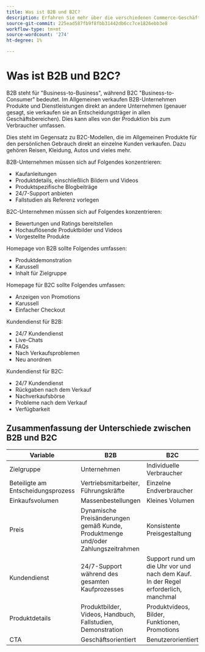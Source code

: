 ```yaml
---
title: Was ist B2B und B2C?
description: Erfahren Sie mehr über die verschiedenen Commerce-Geschäftsmodelle.
source-git-commit: 225ead587fb9f8fbb31442db6cc7ce1826ebb3e8
workflow-type: tm+mt
source-wordcount: '274'
ht-degree: 1%

---
```



# Was ist B2B und B2C?

B2B steht für &quot;Business-to-Business&quot;, während B2C &quot;Business-to-Consumer&quot; bedeutet. Im Allgemeinen verkaufen B2B-Unternehmen Produkte und Dienstleistungen direkt an andere Unternehmen (genauer gesagt, sie verkaufen sie an Entscheidungsträger in allen Geschäftsbereichen). Dies kann alles von der Produktion bis zum Verbraucher umfassen.

Dies steht im Gegensatz zu B2C-Modellen, die im Allgemeinen Produkte für den persönlichen Gebrauch direkt an einzelne Kunden verkaufen. Dazu gehören Reisen, Kleidung, Autos und vieles mehr.

B2B-Unternehmen müssen sich auf Folgendes konzentrieren:

- Kaufanleitungen
- Produktdetails, einschließlich Bildern und Videos
- Produktspezifische Blogbeiträge
- 24/7-Support anbieten
- Fallstudien als Referenz vorlegen

B2C-Unternehmen müssen sich auf Folgendes konzentrieren:

- Bewertungen und Ratings bereitstellen
- Hochauflösende Produktbilder und Videos
- Vorgestellte Produkte

Homepage von B2B sollte Folgendes umfassen:

- Produktdemonstration
- Karussell
- Inhalt für Zielgruppe

Homepage für B2C sollte Folgendes umfassen:

- Anzeigen von Promotions
- Karussell
- Einfacher Checkout

Kundendienst für B2B:

- 24/7 Kundendienst
- Live-Chats
- FAQs
- Nach Verkaufsproblemen
- Neu anordnen

Kundendienst für B2C:

- 24/7 Kundendienst
- Rückgaben nach dem Verkauf
- Nachverkaufsbörse
- Probleme nach dem Verkauf
- Verfügbarkeit

## Zusammenfassung der Unterschiede zwischen B2B und B2C

| Variable | B2B | B2C |
|----------|-----|-----|
| Zielgruppe | Unternehmen | Individuelle Verbraucher |
| Beteiligte am Entscheidungsprozess | Vertriebsmitarbeiter, Führungskräfte | Einzelne Endverbraucher |
| Einkaufsvolumen | Massenbestellungen | Kleines Volumen |
| Preis | Dynamische Preisänderungen gemäß Kunde, Produktmenge und/oder Zahlungszeitrahmen | Konsistente Preisgestaltung |
| Kundendienst | 24/7-Support während des gesamten Kaufprozesses | Support rund um die Uhr vor und nach dem Kauf. In der Regel erforderlich, manchmal |
| Produktdetails | Produktbilder, Videos, Handbuch, Fallstudien, Demonstration | Produktvideos, Bilder, Funktionen, Promotions |
| CTA | Geschäftsorientiert | Benutzerorientiert |
